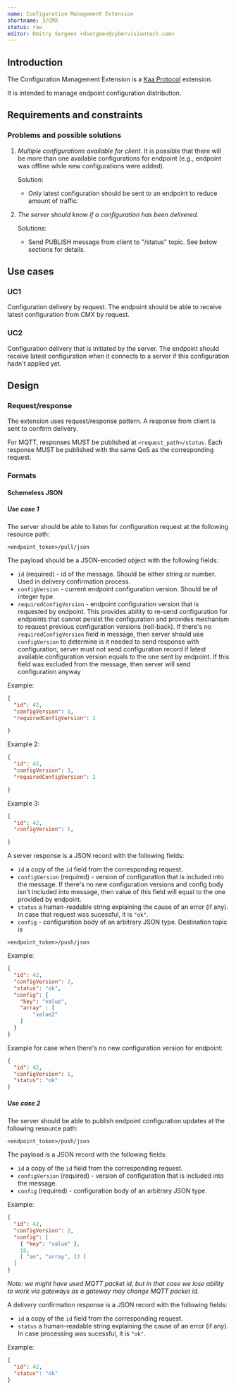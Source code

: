 ```yaml
---
name: Configuration Management Extension
shortname: 3/CMX
status: raw
editor: Dmitry Sergeev <dsergeev@cybervisiontech.com>
---
```


## Introduction

The Configuration Management Extension is a [Kaa Protocol](/0001-kaa-protocol/README.md) extension.

It is intended to manage endpoint configuration distribution.

## Requirements and constraints
### Problems and possible solutions

1. _Multiple configurations available for client._ It is possible that there will be more than one available configurations for endpoint (e.g., endpoint was offline while new configurations were added).
   
   Solution:
   - Only latest configuration should be sent to an endpoint to reduce amount of traffic.

2. _The server should know if a configuration has been delivered._ 

   Solutions:
   - Send PUBLISH message from client to "/status" topic. See below sections for details.

## Use cases

### UC1
Configuration delivery by request. The endpoint should be able to receive latest configuration from CMX by request.

### UC2
Configuration delivery that is initiated by the server. The endpoint should receive latest configuration when it connects to a server if this configuration hadn't applied yet.

## Design

### Request/response
The extension uses request/response pattern. A response from client is sent to confirm delivery.

For MQTT, responses MUST be published at `<request_path>/status`. Each response MUST be published with the same QoS as the corresponding request.

### Formats
#### Schemeless JSON
##### Use case 1
The server should be able to listen for configuration request at the following resource path:
```
<endpoint_token>/pull/json
```

The payload should be a JSON-encoded object with the following fields:
- `id` (required) - id of the message. Should be either string or number. Used in delivery confirmation process.
- `configVersion` - current endpoint configuration version. Should be of integer type.
- `requiredConfigVersion` - endpoint configuration version that is requested by endpoint. This provides ability to re-send configuration for endpoints that cannot persist the configuration and provides mechanism to request previous configuration versions (roll-back).
If there's no `requiredConfigVersion` field in message, then server should use `configVersion` to determine is it needed to send response with configuration, server must not send configuration record if latest available configuration version equals to the one sent by endpoint. If this field was excluded from the message, then server will send configuration anyway

Example:
```json
{
  "id": 42,
  "configVersion": 1,
  "requiredConfigVersion": 2

}
```
Example 2:
```json
{
  "id": 42,
  "configVersion": 3,
  "requiredConfigVersion": 2

}
```
Example 3:
```json
{
  "id": 42,
  "configVersion": 1,

}
```

A server response is a JSON record with the following fields:
- `id` a copy of the `id` field from the corresponding request.
- `configVersion` (required) - version of configuration that is included into the message. If there's no new configuration versions and config body isn't included into message, then value of this field will equal to the one provided by endpoint.
- `status` a human-readable string explaining the cause of an error (if any). In case that request was sucessful, it is `"ok"`.
- `config` - configuration body of an arbitrary JSON type.
Destination topic is 
```
<endpoint_token>/push/json
```

Example:
```json
{
  "id": 42,
  "configVersion": 2,
  "status": "ok",
  "config": {
    "key": "value",
    "array" : [
        "value2"
    ]
  }
}
```

Example for case when there's no new configuration version for endpoint:
```json
{
  "id": 42,
  "configVersion": 1,
  "status": "ok"
}
``` 

##### Use case 2
The server should be able to publish endpoint configuration updates at the following resource path:
```
<endpoint_token>/push/json
```


The payload is a JSON record with the following fields:
- `id` a copy of the `id` field from the corresponding request.
- `configVersion` (required) - version of configuration that is included into the message.
- `config` (required) - configuration body of an arbitrary JSON type.

Example:
```json
{
  "id": 42,
  "configVersion": 2,
  "config": [
    { "key": "value" },
    15,
    [ "an", "array", 13 ]
  ]
}
```

_Note: we might have used MQTT packet id, but in that case we lose ability to work via gateways as a gateway may change MQTT packet id._

A delivery confirmation response is a JSON record with the following fields:
- `id` a copy of the `id` field from the corresponding request.
- `status` a human-readable string explaining the cause of an error (if any). In case processing was sucessful, it is `"ok"`.

Example:
```json
{
  "id": 42,
  "status": "ok"
}
```